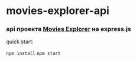 # movies-explorer-api 


### api проекта [Movies Explorer](https://github.com/Dmitry-Filippov/movies-explorer-frontend.git) на express.js


quick start:


`npm install`
`npm start`
